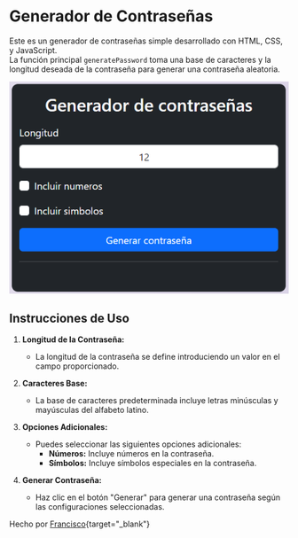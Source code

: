 # Generador de Contraseñas

Este es un generador de contraseñas simple desarrollado con HTML, CSS, y JavaScript.    
La función principal `generatePassword` toma una base de caracteres y la longitud deseada de la contraseña para generar una contraseña aleatoria.

<p align="center">
  <img src="https://raw.githubusercontent.com/FrankSkep/Password-Generator/main/preview.png" alt="Imagen de la interfaz">
</p>

## Instrucciones de Uso

1. **Longitud de la Contraseña:**
   - La longitud de la contraseña se define introduciendo un valor en el campo proporcionado.

2. **Caracteres Base:**
   - La base de caracteres predeterminada incluye letras minúsculas y mayúsculas del alfabeto latino.

3. **Opciones Adicionales:**
   - Puedes seleccionar las siguientes opciones adicionales:
     - **Números:** Incluye números en la contraseña.
     - **Símbolos:** Incluye símbolos especiales en la contraseña.

4. **Generar Contraseña:**
   - Haz clic en el botón "Generar" para generar una contraseña según las configuraciones seleccionadas.  

Hecho por [Francisco](https://github.com/FrankSkep){target="_blank"}
